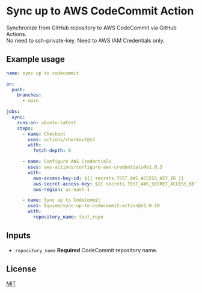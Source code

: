 # Sync up to AWS CodeCommit Action

Synchronize from GitHub repository to AWS CodeCommit via GitHub Actions.  
No need to ssh-private-key. Need to AWS IAM Credentials only.

## Example usage

```yaml
name: sync up to codecommit

on:
  push:
    branches:
      - main

jobs:
  sync:
    runs-on: ubuntu-latest
    steps:
      - name: Checkout
        uses: actions/checkout@v3
        with:
          fetch-depth: 0

      - name: Configure AWS Credentials
        uses: aws-actions/configure-aws-credentials@v1.0.3
        with:
          aws-access-key-id: ${{ secrets.TEST_AWS_ACCESS_KEY_ID }}
          aws-secret-access-key: ${{ secrets.TEST_AWS_SECRET_ACCESS_KEY }}
          aws-region: us-east-1

      - name: Sync up to CodeCommit
        uses: Equiem/sync-up-to-codecommit-action@v1.0.10
        with:
          repository_name: test_repo
```

## Inputs

- `repository_name` **Required** CodeCommit repository name.

## License

[MIT](LICENSE)


